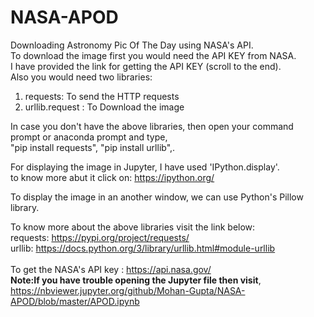 # NASA-APOD
Downloading Astronomy Pic Of The Day using NASA's API.<br>
To download the image first you would need the API KEY from NASA.<br>
I have provided the link for getting the API KEY (scroll to the end).<br>
Also you would need two libraries:<br>
1. requests: To send the HTTP requests<br>
2. urllib.request : To Download the image<br>

In case you don't have the above libraries, then open your command prompt or anaconda prompt and type,<br>
"pip install requests",   "pip install urllib",.<br>

For displaying the image in Jupyter, I have used 'IPython.display'.<br>
to know more abut it click on: https://ipython.org/<br>

To display the image in an another window, we can use Python's Pillow library.<br>

To know more about the above libraries visit the link below:<br>
requests: https://pypi.org/project/requests/  <br>
urllib:  https://docs.python.org/3/library/urllib.html#module-urllib <br><br>
To get the NASA's API key :  https://api.nasa.gov/<br>
<b>Note:If you have trouble opening the Jupyter file then visit</b>,
 https://nbviewer.jupyter.org/github/Mohan-Gupta/NASA-APOD/blob/master/APOD.ipynb
